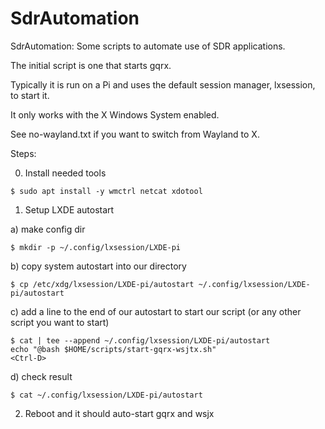 # SdrAutomation
SdrAutomation: Some scripts to automate use of SDR applications.  

The initial script is one that starts gqrx.  

Typically it is run on a Pi and uses the default session manager, lxsession, to start it.  

It only works with the X Windows System enabled.

See no-wayland.txt if you want to switch from Wayland to X.

Steps:

0) Install needed tools 

```
$ sudo apt install -y wmctrl netcat xdotool
```

1) Setup LXDE autostart

a) make config dir 

```
$ mkdir -p ~/.config/lxsession/LXDE-pi
```

b) copy system autostart into our directory

```
$ cp /etc/xdg/lxsession/LXDE-pi/autostart ~/.config/lxsession/LXDE-pi/autostart
```

c) add a line to the end of our autostart to start our script (or any other script you want to start)

```
$ cat | tee --append ~/.config/lxsession/LXDE-pi/autostart
echo "@bash $HOME/scripts/start-gqrx-wsjtx.sh"
<Ctrl-D>
```

d) check result

```
$ cat ~/.config/lxsession/LXDE-pi/autostart
```

2) Reboot and it should auto-start gqrx and wsjx
